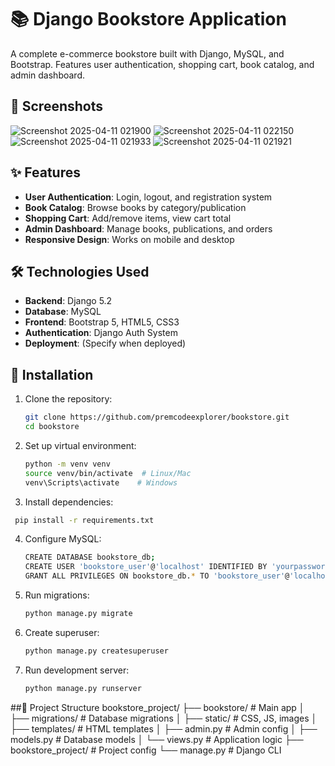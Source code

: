 # 📚 Django Bookstore Application

A complete e-commerce bookstore built with Django, MySQL, and Bootstrap. Features user authentication, shopping cart, book catalog, and admin dashboard.

## 📸 Screenshots
![Screenshot 2025-04-11 021900](https://github.com/user-attachments/assets/e8be2604-8bf2-4a7c-99b9-9d972da591a3)
![Screenshot 2025-04-11 022150](https://github.com/user-attachments/assets/8ab53ec4-2ed4-4673-8156-53d7cb2c7077)
![Screenshot 2025-04-11 021933](https://github.com/user-attachments/assets/687a5333-697f-4329-aab3-f9622823733d)
![Screenshot 2025-04-11 021921](https://github.com/user-attachments/assets/e95c4574-32f4-4968-ad7d-3b92b3490e11)


## ✨ Features

- **User Authentication**: Login, logout, and registration system
- **Book Catalog**: Browse books by category/publication
- **Shopping Cart**: Add/remove items, view cart total
- **Admin Dashboard**: Manage books, publications, and orders
- **Responsive Design**: Works on mobile and desktop

## 🛠️ Technologies Used

- **Backend**: Django 5.2
- **Database**: MySQL
- **Frontend**: Bootstrap 5, HTML5, CSS3
- **Authentication**: Django Auth System
- **Deployment**: (Specify when deployed)

## 🚀 Installation

1. Clone the repository:
   ```bash
   git clone https://github.com/premcodeexplorer/bookstore.git
   cd bookstore
   ```
2. Set up virtual environment:
    ```bash
   python -m venv venv
   source venv/bin/activate  # Linux/Mac
   venv\Scripts\activate    # Windows
   ```
3. Install dependencies:
  ```bash
   pip install -r requirements.txt
   ```
4. Configure MySQL:
   ```bash
   CREATE DATABASE bookstore_db;
   CREATE USER 'bookstore_user'@'localhost' IDENTIFIED BY 'yourpassword';
   GRANT ALL PRIVILEGES ON bookstore_db.* TO 'bookstore_user'@'localhost';
   ```
5. Run migrations:
   ```bash
   python manage.py migrate
   ```
6. Create superuser:
    ```bash
   python manage.py createsuperuser
   ```
7. Run development server:
   ```bash
   python manage.py runserver
   ```
##📂 Project Structure
bookstore_project/
├── bookstore/               # Main app
│   ├── migrations/          # Database migrations
│   ├── static/              # CSS, JS, images
│   ├── templates/           # HTML templates
│   ├── admin.py             # Admin config
│   ├── models.py            # Database models
│   └── views.py             # Application logic
├── bookstore_project/       # Project config
└── manage.py                # Django CLI


